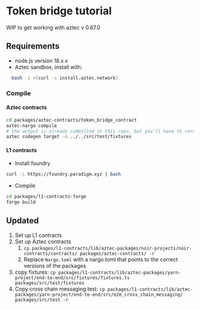 # Token bridge tutorial

WIP to get working with aztec v 0.67.0

## Requirements

- node.js version 18.x.x
- Aztec sandbox, install with:

```bash
  bash -i <(curl -s install.aztec.network)
```

### Compile

#### Aztec contracts

```bash
cd packages/aztec-contracts/token_bridge_contract
aztec-nargo compile
# the output is already committed in this repo, but you'll have to rerun this if you change anything in the contract
aztec codegen target -o ../../src/test/fixtures
```

#### L1 contracts

- Install foundry

```bash
curl -L https://foundry.paradigm.xyz | bash
```

- Compile

```bash
cd packages/l1-contracts-forge
forge build
```

## Updated

1. Set up L1 contracts
2. Set up Aztec contracts
   1. `cp packages/l1-contracts/lib/aztec-packages/noir-projects/noir-contracts/contracts/ packages/aztec-contracts/ -r`
   2. Replace `Nargo.toml` with a nargo.toml that points to the correct versions of the packages
3. copy fixtures: `cp packages/l1-contracts/lib/aztec-packages/yarn-project/end-to-end/src/fixtures/fixtures.ts packages/src/test/fixtures`
4. Copy cross chain messaging test: `cp packages/l1-contracts/lib/aztec-packages/yarn-project/end-to-end/src/e2e_cross_chain_messaging/ packages/src/test -r`

